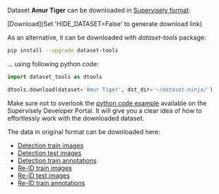 Dataset **Amur Tiger** can be downloaded in [Supervisely format](https://developer.supervisely.com/api-references/supervisely-annotation-json-format):

 [Download](Set 'HIDE_DATASET=False' to generate download link)

As an alternative, it can be downloaded with *dataset-tools* package:
``` bash
pip install --upgrade dataset-tools
```

... using following python code:
``` python
import dataset_tools as dtools

dtools.download(dataset='Amur Tiger', dst_dir='~/dataset-ninja/')
```
Make sure not to overlook the [python code example](https://developer.supervisely.com/getting-started/python-sdk-tutorials/iterate-over-a-local-project) available on the Supervisely Developer Portal. It will give you a clear idea of how to effortlessly work with the downloaded dataset.

The data in original format can be downloaded here:

- [Detection train images](https://storage.googleapis.com/public-datasets-lila/cvwc2019/train/atrw_detection_train.tar.gz)
- [Detection test images](https://storage.googleapis.com/public-datasets-lila/cvwc2019/test/atrw_detection_test.tar.gz)
- [Detection train annotations](https://storage.googleapis.com/public-datasets-lila/cvwc2019/train/atrw_anno_detection_train.tar.gz)
- [Re-ID train images](https://storage.googleapis.com/public-datasets-lila/cvwc2019/train/atrw_reid_train.tar.gz)
- [Re-ID test images](https://storage.googleapis.com/public-datasets-lila/cvwc2019/test/atrw_reid_test.tar.gz)
- [Re-ID train annotations](https://storage.googleapis.com/public-datasets-lila/cvwc2019/train/atrw_anno_reid_train.tar.gz)
